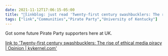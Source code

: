 ```yaml
---
date: 2021-11-12T17:06:15-05:00
title: "🔗linkblog: just read 'Twenty-first century swashbucklers: The rise of ethical media piracy | Opinion | kykernel.com'"
tags: ["link","Communities","Pirate Party","University of Kentucky"]
---
```

Got some future Pirate Party supporters here at UK.
 
[link to 'Twenty-first century swashbucklers: The rise of ethical media piracy | Opinion | kykernel.com'](http://www.kykernel.com/opinion/twenty-first-century-swashbucklers-the-rise-of-ethical-media-piracy/article_58ffa64c-4383-11ec-8533-cfc32454763c.html)

